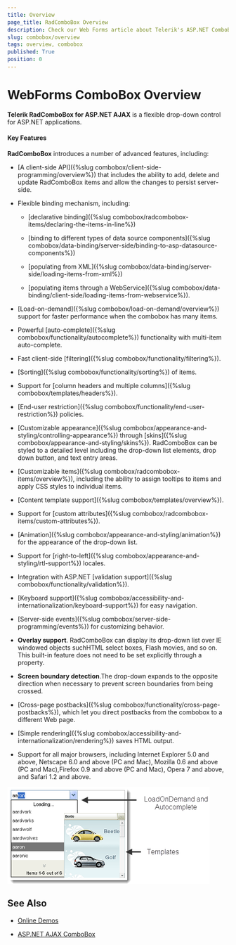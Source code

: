 ```yaml
---
title: Overview
page_title: RadComboBox Overview
description: Check our Web Forms article about Telerik's ASP.NET ComboBox Overview.
slug: combobox/overview
tags: overview, combobox
published: True
position: 0
---
```


# WebForms ComboBox Overview

**Telerik RadComboBox for ASP.NET AJAX** is a flexible drop-down control for ASP.NET applications. 

#### Key Features

**RadComboBox** introduces a number of advanced features, including:

* [A client-side API]({%slug combobox/client-side-programming/overview%}) that includes the ability to add, delete and update RadComboBox items and allow the changes to persist server-side.

* Flexible binding mechanism, including:

	* [declarative binding]({%slug combobox/radcombobox-items/declaring-the-items-in-line%})

	* [binding to different types of data source components]({%slug combobox/data-binding/server-side/binding-to-asp-datasource-components%})

	* [populating from XML]({%slug combobox/data-binding/server-side/loading-items-from-xml%})

	* [populating items through a WebService]({%slug combobox/data-binding/client-side/loading-items-from-webservice%}).

* [Load-on-demand]({%slug combobox/load-on-demand/overview%}) support for faster performance when the combobox has many items.

* Powerful [auto-complete]({%slug combobox/functionality/autocomplete%}) functionality with multi-item auto-complete.

* Fast client-side [filtering]({%slug combobox/functionality/filtering%}).

* [Sorting]({%slug combobox/functionality/sorting%}) of items.

* Support for [column headers and multiple columns]({%slug combobox/templates/headers%}).

* [End-user restriction]({%slug combobox/functionality/end-user-restriction%}) policies.

* [Customizable appearance]({%slug combobox/appearance-and-styling/controlling-appearance%}) through [skins]({%slug combobox/appearance-and-styling/skins%}). RadComboBox can be styled to a detailed level including the drop-down list elements, drop down button, and text entry areas.

* [Customizable items]({%slug combobox/radcombobox-items/overview%}), including the ability to assign tooltips to items and apply CSS styles to individual items.

* [Content template support]({%slug combobox/templates/overview%}).

* Support for [custom attributes]({%slug combobox/radcombobox-items/custom-attributes%}).

* [Animation]({%slug combobox/appearance-and-styling/animation%}) for the appearance of the drop-down list.

* Support for [right-to-left]({%slug combobox/appearance-and-styling/rtl-support%}) locales.

* Integration with ASP.NET [validation support]({%slug combobox/functionality/validation%}).

* [Keyboard support]({%slug combobox/accessibility-and-internationalization/keyboard-support%}) for easy navigation.

* [Server-side events]({%slug combobox/server-side-programming/events%}) for customizing behavior.

* **Overlay support**. RadComboBox can display its drop-down list over IE windowed objects suchHTML select boxes, Flash movies, and so on. This built-in feature does not need to be set explicitly through a property.

* **Screen boundary detection**.The drop-down expands to the opposite direction when necessary to prevent screen boundaries from being crossed.

* [Cross-page postbacks]({%slug combobox/functionality/cross-page-postbacks%}), which let you direct postbacks from the combobox to a different Web page.

* [Simple rendering]({%slug combobox/accessibility-and-internationalization/rendering%}) saves HTML output.

* Support for all major browsers, including Internet Explorer 5.0 and above, Netscape 6.0 and above (PC and Mac), Mozilla 0.6 and above (PC and Mac),Firefox 0.9 and above (PC and Mac), Opera 7 and above, and Safari 1.2 and above.

![WebForms ComboBox Overview](images/combobox_overview.png "WebForms ComboBox Overview")


## See Also 

 * [Online Demos](https://demos.telerik.com/aspnet-ajax/combobox/examples/overview/defaultcs.aspx)
 
 * [ASP.NET AJAX ComboBox](https://www.telerik.com/products/aspnet-ajax/combobox.aspx)
